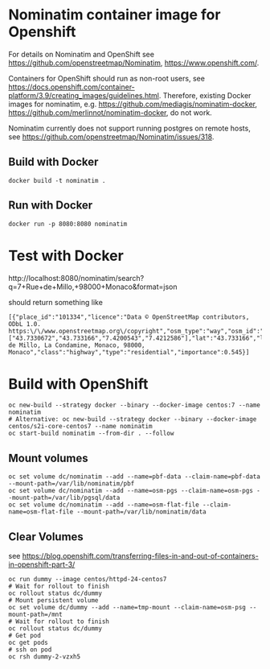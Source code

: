 # Nominatim container image for Openshift

For details on Nominatim and OpenShift see https://github.com/openstreetmap/Nominatim, https://www.openshift.com/.

Containers for OpenShift should run as non-root users, see https://docs.openshift.com/container-platform/3.9/creating_images/guidelines.html. Therefore, existing Docker images for nominatim, e.g. https://github.com/mediagis/nominatim-docker, https://github.com/merlinnot/nominatim-docker, do not work.

Nominatim currently does not support running postgres on remote hosts, see https://github.com/openstreetmap/Nominatim/issues/318.

## Build with Docker

```
docker build -t nominatim .
```

## Run with Docker
```
docker run -p 8080:8080 nominatim
```

# Test with Docker

http://localhost:8080/nominatim/search?q=7+Rue+de+Millo,+98000+Monaco&format=json

should return something like

```
[{"place_id":"101334","licence":"Data © OpenStreetMap contributors, ODbL 1.0. https:\/\/www.openstreetmap.org\/copyright","osm_type":"way","osm_id":"176674531","boundingbox":["43.7330672","43.733166","7.4200543","7.4212586"],"lat":"43.733166","lon":"7.4212586","display_name":"Rue de Millo, La Condamine, Monaco, 98000, Monaco","class":"highway","type":"residential","importance":0.545}]
```

# Build with OpenShift
```
oc new-build --strategy docker --binary --docker-image centos:7 --name nominatim
# Alternative: oc new-build --strategy docker --binary --docker-image centos/s2i-core-centos7 --name nominatim
oc start-build nominatim --from-dir . --follow
```

## Mount volumes

```
oc set volume dc/nominatim --add --name=pbf-data --claim-name=pbf-data --mount-path=/var/lib/nominatim/pbf
oc set volume dc/nominatim --add --name=osm-pgs --claim-name=osm-pgs --mount-path=/var/lib/pgsql/data
oc set volume dc/nominatim --add --name=osm-flat-file --claim-name=osm-flat-file --mount-path=/var/lib/nominatim/data
```

## Clear Volumes

see https://blog.openshift.com/transferring-files-in-and-out-of-containers-in-openshift-part-3/

```
oc run dummy --image centos/httpd-24-centos7
# Wait for rollout to finish
oc rollout status dc/dummy
# Mount persistent volume
oc set volume dc/dummy --add --name=tmp-mount --claim-name=osm-psg --mount-path=/mnt
# Wait for rollout to finish
oc rollout status dc/dummy
# Get pod
oc get pods
# ssh on pod
oc rsh dummy-2-vzxh5
```